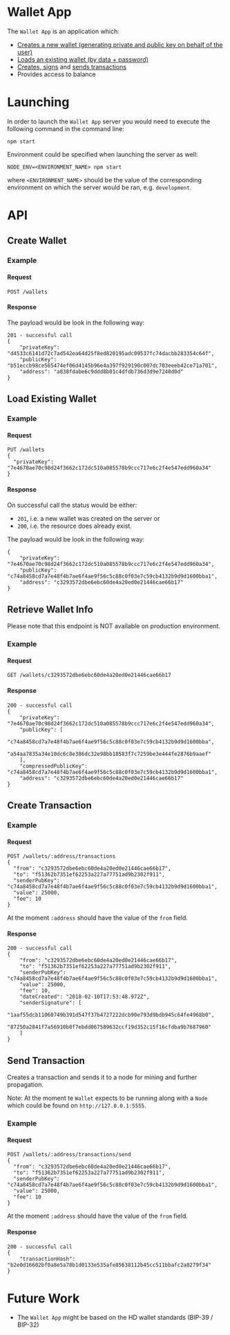 # Wallet App

The `Wallet App` is an application which:
* [Creates a new wallet (generating private and public key on behalf of the user)](#create-wallet)
* [Loads an existing wallet (by data + password)](#load-existing-wallet)
* [Creates, signs](#create-transaction) and [sends transactions](#send-transaction)
* Provides access to balance

# Launching

In order to launch the `Wallet App` server you would need to execute the following command in the command line:
```
npm start
```

Environment could be specified when launching the server as well:
```
NODE_ENV=<ENVIRONMENT_NAME> npm start 
```
where `<ENVIRONMENT_NAME>` should be the value of the corresponding environment on which the server would be ran, e.g. `development`.

# API

## Create Wallet


### Example 

#### Request
```
POST /wallets
```

#### Response

The payload would be look in the following way:
```
201 - successful call
{
    "privateKey": "d4533c6141d72c7ad542ea64d25f8ed820195adc09537fc74dacbb283354c64f",
    "publicKey": "b51eccb98ce565474ef06d4145b96e4a397f929190c007dc703eeeb42ce71a701",
    "address": "a838fdabe6c9ddd8b01c4dfdb736d3d9e7240d0d"
}
```

## Load Existing Wallet

### Example 

#### Request
```
PUT /wallets
{
  "privateKey": "7e4670ae70c98d24f3662c172dc510a085578b9ccc717e6c2f4e547edd960a34"
}
```

#### Response
On successful call the status would be either: 
* `201`, i.e. a new wallet was created on the server or 
* `200`, i.e. the resource does already exist.

The payload would be look in the following way:
```
{
    "privateKey": "7e4670ae70c98d24f3662c172dc510a085578b9ccc717e6c2f4e547edd960a34",
    "publicKey": "c74a8458cd7a7e48f4b7ae6f4ae9f56c5c88c0f03e7c59cb4132b9d9d1600bba1",
    "address": "c3293572dbe6ebc60de4a20ed0e21446cae66b17"
}
```

## Retrieve Wallet Info

Please note that this endpoint is NOT available on production environment.

### Example 

#### Request
```
GET /wallets/c3293572dbe6ebc60de4a20ed0e21446cae66b17
```

#### Response
```
200 - successful call
{
    "privateKey": "7e4670ae70c98d24f3662c172dc510a085578b9ccc717e6c2f4e547edd960a34",
    "publicKey": [
        "c74a8458cd7a7e48f4b7ae6f4ae9f56c5c88c0f03e7c59cb4132b9d9d1600bba",
        "a54aa7835a34e10dc6c8e386dc32e98bb18583f7c7259be3e444fe2876b9aaef"
    ],
    "compressedPublicKey": "c74a8458cd7a7e48f4b7ae6f4ae9f56c5c88c0f03e7c59cb4132b9d9d1600bba1",
    "address": "c3293572dbe6ebc60de4a20ed0e21446cae66b17"
}
```

## Create Transaction

### Example 

#### Request

```
POST /wallets/:address/transactions
{
  "from": "c3293572dbe6ebc60de4a20ed0e21446cae66b17",
  "to": "f51362b7351ef62253a227a77751ad9b2302f911",
  "senderPubKey": "c74a8458cd7a7e48f4b7ae6f4ae9f56c5c88c0f03e7c59cb4132b9d9d1600bba1",
  "value": 25000, 
  "fee": 10
}
```
At the moment `:address` should have the value of the `from` field.

#### Response
```
200 - successful call
{
    "from": "c3293572dbe6ebc60de4a20ed0e21446cae66b17",
    "to": "f51362b7351ef62253a227a77751ad9b2302f911",
    "senderPubKey": "c74a8458cd7a7e48f4b7ae6f4ae9f56c5c88c0f03e7c59cb4132b9d9d1600bba1",
    "value": 25000,
    "fee": 10,
    "dateCreated": "2018-02-10T17:53:48.972Z",
    "senderSignature": [
        "1aaf55dcb11060749b391d547f37b4727222dcb90e793d9bdb945c64fe4968b0",
        "87250a2841f7a56910b0f7ebdd067589632ccf19d352c15f16cfdba9b7687960"
    ]
}
```

## Send Transaction

Creates a transaction and sends it to a node for mining and further propagation. 

Note: At the moment te `Wallet` expects to be running along with a `Node` which could be found on `http://127.0.0.1:5555`.

### Example 

#### Request

```
POST /wallets/:address/transactions/send
{
  "from": "c3293572dbe6ebc60de4a20ed0e21446cae66b17",
  "to": "f51362b7351ef62253a227a77751ad9b2302f911",
  "senderPubKey": "c74a8458cd7a7e48f4b7ae6f4ae9f56c5c88c0f03e7c59cb4132b9d9d1600bba1",
  "value": 25000, 
  "fee": 10
}
```
At the moment `:address` should have the value of the `from` field.

#### Response
```
200 - successful call
{
    "transactionHash": "b2e0d16602bf0a8e5a78b1d0133e535afe85638112b45cc511bbafc2a8279f34"
}
```

# Future Work
* The `Wallet App` might be based on the HD wallet standards (BIP-39 / BIP-32)
